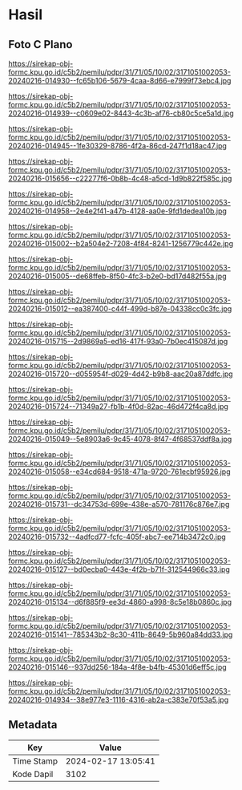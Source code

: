 # Hasil

## Foto C Plano

https://sirekap-obj-formc.kpu.go.id/c5b2/pemilu/pdpr/31/71/05/10/02/3171051002053-20240216-014930--fc65b106-5679-4caa-8d66-e7999f73ebc4.jpg

https://sirekap-obj-formc.kpu.go.id/c5b2/pemilu/pdpr/31/71/05/10/02/3171051002053-20240216-014939--c0609e02-8443-4c3b-af76-cb80c5ce5a1d.jpg

https://sirekap-obj-formc.kpu.go.id/c5b2/pemilu/pdpr/31/71/05/10/02/3171051002053-20240216-014945--1fe30329-8786-4f2a-86cd-247f1d18ac47.jpg

https://sirekap-obj-formc.kpu.go.id/c5b2/pemilu/pdpr/31/71/05/10/02/3171051002053-20240216-015656--c22277f6-0b8b-4c48-a5cd-1d9b822f585c.jpg

https://sirekap-obj-formc.kpu.go.id/c5b2/pemilu/pdpr/31/71/05/10/02/3171051002053-20240216-014958--2e4e2f41-a47b-4128-aa0e-9fd1dedea10b.jpg

https://sirekap-obj-formc.kpu.go.id/c5b2/pemilu/pdpr/31/71/05/10/02/3171051002053-20240216-015002--b2a504e2-7208-4f84-8241-1256779c442e.jpg

https://sirekap-obj-formc.kpu.go.id/c5b2/pemilu/pdpr/31/71/05/10/02/3171051002053-20240216-015005--de68ffeb-8f50-4fc3-b2e0-bd17d482f55a.jpg

https://sirekap-obj-formc.kpu.go.id/c5b2/pemilu/pdpr/31/71/05/10/02/3171051002053-20240216-015012--ea387400-c44f-499d-b87e-04338cc0c3fc.jpg

https://sirekap-obj-formc.kpu.go.id/c5b2/pemilu/pdpr/31/71/05/10/02/3171051002053-20240216-015715--2d9869a5-ed16-417f-93a0-7b0ec415087d.jpg

https://sirekap-obj-formc.kpu.go.id/c5b2/pemilu/pdpr/31/71/05/10/02/3171051002053-20240216-015720--d055954f-d029-4d42-b9b8-aac20a87ddfc.jpg

https://sirekap-obj-formc.kpu.go.id/c5b2/pemilu/pdpr/31/71/05/10/02/3171051002053-20240216-015724--71349a27-fb1b-4f0d-82ac-46d472f4ca8d.jpg

https://sirekap-obj-formc.kpu.go.id/c5b2/pemilu/pdpr/31/71/05/10/02/3171051002053-20240216-015049--5e8903a6-9c45-4078-8f47-4f68537ddf8a.jpg

https://sirekap-obj-formc.kpu.go.id/c5b2/pemilu/pdpr/31/71/05/10/02/3171051002053-20240216-015058--e34cd684-9518-471a-9720-761ecbf95926.jpg

https://sirekap-obj-formc.kpu.go.id/c5b2/pemilu/pdpr/31/71/05/10/02/3171051002053-20240216-015731--dc34753d-699e-438e-a570-781176c876e7.jpg

https://sirekap-obj-formc.kpu.go.id/c5b2/pemilu/pdpr/31/71/05/10/02/3171051002053-20240216-015732--4adfcd77-fcfc-405f-abc7-ee714b3472c0.jpg

https://sirekap-obj-formc.kpu.go.id/c5b2/pemilu/pdpr/31/71/05/10/02/3171051002053-20240216-015127--bd0ecba0-443e-4f2b-b71f-312544966c33.jpg

https://sirekap-obj-formc.kpu.go.id/c5b2/pemilu/pdpr/31/71/05/10/02/3171051002053-20240216-015134--d6f885f9-ee3d-4860-a998-8c5e18b0860c.jpg

https://sirekap-obj-formc.kpu.go.id/c5b2/pemilu/pdpr/31/71/05/10/02/3171051002053-20240216-015141--785343b2-8c30-411b-8649-5b960a84dd33.jpg

https://sirekap-obj-formc.kpu.go.id/c5b2/pemilu/pdpr/31/71/05/10/02/3171051002053-20240216-015146--937dd256-184a-4f8e-b4fb-45301d6eff5c.jpg

https://sirekap-obj-formc.kpu.go.id/c5b2/pemilu/pdpr/31/71/05/10/02/3171051002053-20240216-014934--38e977e3-1116-4316-ab2a-c383e70f53a5.jpg


## Metadata

| Key        | Value               |
| ---------- | ------------------- |
| Time Stamp | 2024-02-17 13:05:41 |
| Kode Dapil | 3102                |



